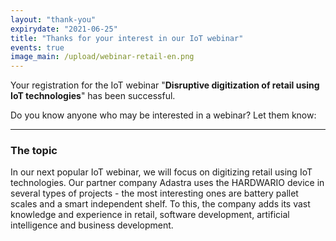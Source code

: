 ```yaml
---
layout: "thank-you"
expirydate: "2021-06-25"
title: "Thanks for your interest in our IoT webinar"
events: true
image_main: /upload/webinar-retail-en.png
---
```


Your registration for the IoT webinar "**Disruptive digitization of retail using IoT technologies**" has been successful.

Do you know anyone who may be interested in a webinar? Let them know:
<div class="addthis_inline_share_toolbox pb-30" data-url="https://www.hardwario.com/events/2021-04-29-webinar-industry/" data-title="[IoT webinar] Disruptive digitization of retail using IoT technologies" data-description="I'm attending HARDWARIO's IoT webinar about Disruptive digitization of retail using IoT technologies"></div>

<hr class = "mb-30"/>

<h3 class = "mb-20">The topic</h3>

<p>In our next popular IoT webinar, we will focus on digitizing retail using IoT technologies. Our partner company Adastra uses the HARDWARIO device in several types of projects - the most interesting ones are battery pallet scales and a smart independent shelf. To this, the company adds its vast knowledge and experience in retail, software development, artificial intelligence and business development. </p> 